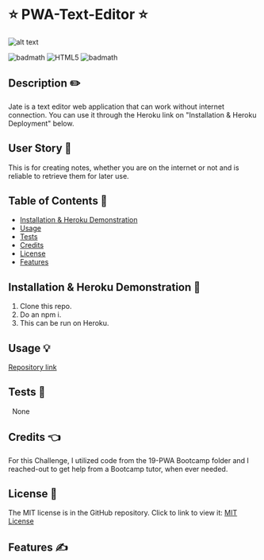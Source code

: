 # ⭐ PWA-Text-Editor ⭐

![alt text](https://img.shields.io/badge/License-MIT-blue.svg)

![badmath](https://img.shields.io/badge/JavaScript-35%25-purple)
![HTML5](https://img.shields.io/badge/html5-%23E34F26.svg?style=for-the-badge&logo=html5&logoColor=white)
![badmath](https://img.shields.io/badge/CSS-41%25-purple)

## Description ✏️

Jate is a text editor web application that can work without internet connection.
You can use it through the Heroku link on "Installation & Heroku Deployment" below.

## User Story 📖

This is for creating notes, whether you are on the internet or not and is reliable to retrieve them for 
later use.


## Table of Contents 📖

- [Installation & Heroku Demonstration](#installation&demo)
- [Usage](#usage)
- [Tests](#tests)
- [Credits](#credits)
- [License](#license)
- [Features](#features)

## Installation & Heroku Demonstration 🔑

1.  Clone this repo.
2.  Do an npm i.
3.  This can be run on Heroku.

## Usage &#128161;

[Repository link](https://github.com/123sites/PWA-Text-Editor)

## Tests 🎯

&nbsp; None

## Credits 👈

For this Challenge, I utilized code from the 19-PWA Bootcamp folder and 
I reached-out to get help from a Bootcamp tutor, when ever needed.

## License 📝

The MIT license is in the GitHub repository. Click to link to view it:
[MIT License](https://github.com/123sites/PWA-Text-Editor/blob/main/LICENSE)

## Features ✍


